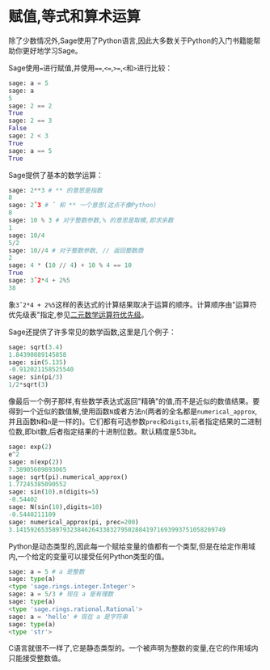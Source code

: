 # 赋值,等式和算术运算

除了少数情况外,Sage使用了Python语言,因此大多数关于Python的入门书籍能帮助你更好地学习Sage。

Sage使用`=`进行赋值,并使用`==`,`<=`,`>=`,`<`和`>`进行比较：
```py
sage: a = 5
sage: a
5
sage: 2 == 2
True
sage: 2 == 3
False
sage: 2 < 3
True
sage: a == 5
True
```
Sage提供了基本的数学运算：
```py
sage: 2**3 # ** 的意思是指数
8
sage: 2ˆ3 # ˆ 和 ** 一个意思(这点不像Python)
8
sage: 10 % 3 # 对于整数参数,% 的意思是取模,即求余数
1
sage: 10/4
5/2
sage: 10//4 # 对于整数参数, // 返回整数商
2
sage: 4 * (10 // 4) + 10 % 4 == 10
True
sage: 3ˆ2*4 + 2%5
38
```
象`3ˆ2*4 + 2%5`这样的表达式的计算结果取决于运算的顺序。计算顺序由"运算符优先级表"指定,参见[二元数学运算符优先级](../CH09/09.1_Arithmetical_binary_operator_precedence.md)。

Sage还提供了许多常见的数学函数,这里是几个例子：
```py
sage: sqrt(3.4)
1.84390889145858
sage: sin(5.135)
-0.912021158525540
sage: sin(pi/3)
1/2*sqrt(3)
```
像最后一个例子那样,有些数学表达式返回"精确"的值,而不是近似的数值结果。要得到一个近似的数值解,使用函数`N`或者方法`n`(两者的全名都是`numerical_approx`, 并且函数`N`和`n`是一样的)。它们都有可选参数`prec`和`digits`,前者指定结果的二进制位数,即bit数,后者指定结果的十进制位数。默认精度是53bit。
```py
sage: exp(2)
e^2
sage: n(exp(2))
7.38905609893065
sage: sqrt(pi).numerical_approx()
1.77245385090552
sage: sin(10).n(digits=5)
-0.54402
sage: N(sin(10),digits=10)
-0.5440211109
sage: numerical_approx(pi, prec=200)
3.1415926535897932384626433832795028841971693993751058209749
```
Python是动态类型的,因此每一个赋给变量的值都有一个类型,但是在给定作用域内,一个给定的变量可以接受任何Python类型的值。
```py
sage: a = 5 # a 是整数
sage: type(a)
<type 'sage.rings.integer.Integer'>
sage: a = 5/3 # 现在 a 是有理数
sage: type(a)
<type 'sage.rings.rational.Rational'>
sage: a = 'hello' # 现在 a 是字符串
sage: type(a)
<type 'str'>
```
C语言就很不一样了,它是静态类型的。一个被声明为整数的变量,在它的作用域内只能接受整数值。
